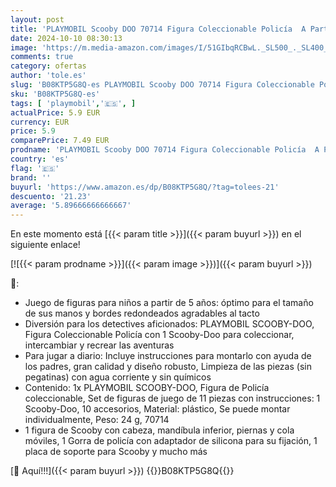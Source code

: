 ```yaml
---
layout: post
title: 'PLAYMOBIL Scooby DOO 70714 Figura Coleccionable Policía  A Partir de 5 años'
date: 2024-10-10 08:30:13
image: 'https://m.media-amazon.com/images/I/51GIbqRCBwL._SL500_._SL400_.jpg'
comments: true
category: ofertas
author: 'tole.es'
slug: 'B08KTP5G8Q-es PLAYMOBIL Scooby DOO 70714 Figura Coleccionable Policía A...'
sku: 'B08KTP5G8Q-es'
tags: [ 'playmobil','🇪🇸', ]
actualPrice: 5.9 EUR
currency: EUR
price: 5.9
comparePrice: 7.49 EUR
prodname: 'PLAYMOBIL Scooby DOO 70714 Figura Coleccionable Policía  A Partir de 5 años'
country: 'es'
flag: '🇪🇸'
brand: ''
buyurl: 'https://www.amazon.es/dp/B08KTP5G8Q/?tag=tolees-21'
descuento: '21.23'
average: '5.89666666666667'
---
```


En este momento está [{{< param title >}}]({{< param buyurl >}}) en el siguiente enlace!

[![{{< param prodname >}}]({{< param image >}})]({{< param buyurl >}})

🔎:

- Juego de figuras para niños a partir de 5 años: óptimo para el tamaño de sus manos y bordes redondeados agradables al tacto
- Diversión para los detectives aficionados: PLAYMOBIL SCOOBY-DOO, Figura Coleccionable Policía con 1 Scooby-Doo para coleccionar, intercambiar y recrear las aventuras
- Para jugar a diario: Incluye instrucciones para montarlo con ayuda de los padres, gran calidad y diseño robusto, Limpieza de las piezas (sin pegatinas) con agua corriente y sin químicos
- Contenido: 1x PLAYMOBIL SCOOBY-DOO, Figura de Policía coleccionable, Set de figuras de juego de 11 piezas con instrucciones: 1 Scooby-Doo, 10 accesorios, Material: plástico, Se puede montar individualmente, Peso: 24 g, 70714
- 1 figura de Scooby con cabeza, mandíbula inferior, piernas y cola móviles, 1 Gorra de policía con adaptador de silicona para su fijación, 1 placa de soporte para Scooby y mucho más

[🛒 Aquí!!!]({{< param buyurl >}})
{{<world>}}B08KTP5G8Q{{</world>}}
